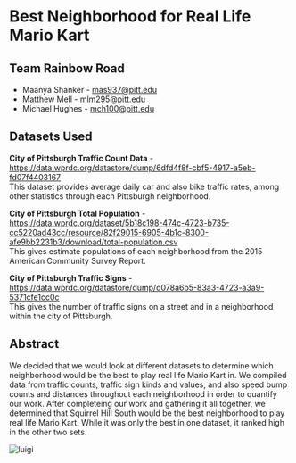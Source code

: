 # Best Neighborhood for Real Life Mario Kart

## Team Rainbow Road
- Maanya Shanker - mas937@pitt.edu
- Matthew Mell - mlm295@pitt.edu
- Michael Hughes - mch100@pitt.edu

## Datasets Used
**City of Pittsburgh Traffic Count Data** - https://data.wprdc.org/datastore/dump/6dfd4f8f-cbf5-4917-a5eb-fd07f4403167  
This dataset provides average daily car and also bike traffic rates, among other statistics through each Pittsburgh neighborhood.  

**City of Pittsburgh Total Population** - https://data.wprdc.org/dataset/5b18c198-474c-4723-b735-cc5220ad43cc/resource/82f29015-6905-4b1c-8300-afe9bb2231b3/download/total-population.csv  
This gives estimate populations of each neighborhood from the 2015 American Community Survey Report.  

**City of Pittsburgh Traffic Signs** - https://data.wprdc.org/datastore/dump/d078a6b5-83a3-4723-a3a9-5371cfe1cc0c  
This gives the number of traffic signs on a street and in a neighborhood within the city of Pittsburgh.



## Abstract
We decided that we would look at different datasets to determine which neighborhood would be the best to play real life Mario Kart in. We compiled data from traffic counts, traffic sign kinds and values, and also speed bump counts and distances throughout each neighborhood in order to quantify our work. After completeing our work and gathering it all together, we determined that Squirrel Hill South would be the best neighborhood to play real life Mario Kart. While it was only the best in one dataset, it ranked high in the other two sets.

![luigi](https://media.giphy.com/media/xUOxeSmFd00VhzqHQY/giphy.gif)

